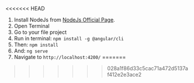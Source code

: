 
<<<<<<< HEAD
1. Install NodeJs from [NodeJs Official Page](https://nodejs.org/en).
2. Open Terminal
3. Go to your file project
4. Run in terminal: ```npm install -g @angular/cli```
5. Then: ```npm install```
6. And: ```ng serve```
7. Navigate to `http://localhost:4200/`
=======
>>>>>>> 028a1f86d33c5cac71a472d5137af412e2e3ace2

